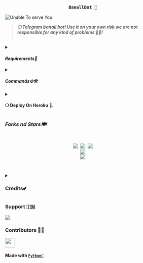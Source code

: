 <h3 align="center"><strong><code>BanallBot 🚀</code></strong></h3>

<img src="https://telegra.ph/file/40d85b1acb12e9396a6bf.jpg" alt="Unable To serve You">
<blockquote>
<strong><i>❍&nbsp;Telegram banall bot! Use it on your own risk we are not responsible for any kind of problems 💫💝!</i></strong><br><br>
</blockquote>
<p>
<details>
<summary><h4><strong><i>Requirements🎀</i></strong></h4></summary>
❍ <code>API_ID</code><br>
&nbsp;&nbsp;&nbsp;&nbsp;&nbsp;&nbsp;&nbsp;&nbsp;➥ <strong>Get it from</strong> <a href="https://my.telegram.org/auth"><code>HERE!</code></a><br>
❍ <code>API_HASH</code><br>
&nbsp;&nbsp;&nbsp;&nbsp;&nbsp;&nbsp;&nbsp;&nbsp;➥ <strong>Get it from</strong> <a href="https://my.telegram.org/auth"><code>HERE!</code></a><br>
❍ <code>BOT_TOKEN</code><br>
&nbsp;&nbsp;&nbsp;&nbsp;&nbsp;&nbsp;&nbsp;&nbsp;➥ <strong>Get it from</strong> <a href="https://t.me/Botfather"><code>@BOTFATHER</code></a><br>
❍ <code>OWNER_ID</code><br>
&nbsp;&nbsp;&nbsp;&nbsp;&nbsp;&nbsp;&nbsp;&nbsp;➥ <strong>Get it from</strong> <a href="https://t.me/DEVU_ROBOT"><code>@DEVU_ROBOT</code></a>
</details><details>
<summary><h4><strong><i>Commands⚙️🛠️</i></strong></h4></summary>
&nbsp;◍&nbsp;<code>/ping</code>&nbsp;:&nbsp;<strong>To Check Bot Ping Status.</strong><br>
&nbsp;◍&nbsp;<code>/banall</code>&nbsp;:&nbsp;<strong>Do Check yourself</strong><br>
&nbsp;◍&nbsp;<code>/leave</code>&nbsp;:&nbsp;<strong>Do Check yourself.</strong><br>
&nbsp;◍&nbsp;<code>/restart</code>&nbsp;:&nbsp;<strong>Do Check yourself.</strong>
</details><details>
<summary><h4><strong>❍&nbsp;Deploy On Heroku 🚀.</strong></h4></summary>
<blockquote><strong>Hey You can deploy this bot on <code>Heroku</code> very easly from here!!</strong><br><br>
<a href="https://heroku.com/deploy?template=https://github.com/stkeditz/BanallBot"><img src="https://img.shields.io/badge/Deploy%20To%20Heroku-yellow?style=for-the-badge&logo=heroku" width="200""/></a>
</blockquote> 
</details>
</p>
<p>
<h3><strong><i>Forks nd Stars🍽️</i></strong></h3>
<pre>
<p align="center">
<img src="https://img.shields.io/github/license/ItsmeHyper13/BanallBot.svg"> <img src="https://img.shields.io/github/forks/ItsmeHyper13/BanallBot.svg"> <img src="https://img.shields.io/github/stars/ItsmeHyper13/BanallBot.svg">
<a href="https://github.com/ItsmeHyper13/BanallBot"><img src="https://github-readme-stats.vercel.app/api/pin/?username=ItsmeHyper13&repo=BanallBot&theme=blue-green"></a>
<a href="https://github.com/ItsmeHyper13/BanallBot/fork"><img src="https://img.shields.io/badge/Fork%20Banall%20Bot-black?style=for-the-badge&logo=github"></a>
</P>
</pre>
</p>
<p>
<details>
<summary><h3><strong>Credits💕</strong></h3></summary>
<strong>All credit Goes To</strong>&nbsp;<code>{🇮🇳} 𝙷𝚈𝙿𝙴𝚁 𝙺𝙸𝙽𝙶</code><br>
<code>Telegram:- <a href="https://t.me/ShiningOff">@ShiningOff</a></code><br>
<code>Github:- <a href="https://github.com/ItsmeHyper13">ItsmeHyper13</a></code><br>
</details>
</p>

<p><h3><strong>Support 🇮🇳</strong></h3>
<a href="https://t.me/SilentVerse"><img src="https://img.shields.io/badge/Support%20%20Group-black?style=for-the-badge&logo=telegram"></a>
</p>

<p><h3><strong>Contributors 👩‍💻</strong></h3>
<a href = "https://github.com/ItsmeHyper13/BanallBot/graphs/contributors">
<img src = "https://contrib.rocks/image?repo=ItsmeHyper13/BanallBot" height="30px"/>
</a><br><br>
<strong>Made with <a href="https://python.org"><code>Python🐍</code></a></strong>
</p>
